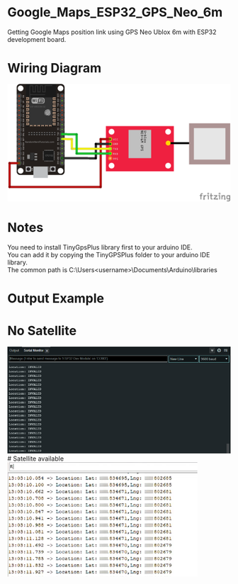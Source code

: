 # Google_Maps_ESP32_GPS_Neo_6m
Getting Google Maps position link using GPS Neo Ublox 6m with ESP32 development board.

# Wiring Diagram
<img src="./ESP32_GPS_Neo_6m_Wiring.png">

# Notes
You need to install TinyGpsPlus library first to your arduino IDE. <br/>
You can add it by copying the TinyGPSPlus folder to your arduino IDE library. <br/>
The common path is C:\Users\<username>\Documents\Arduino\libraries

# Output Example
# No Satellite
<img src="./No_Satellite.PNG">
# Satellite available
<img src="./Available_Location.PNG">
